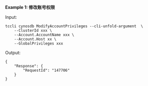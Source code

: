 **Example 1: 修改账号权限**



Input: 

```
tccli cynosdb ModifyAccountPrivileges --cli-unfold-argument  \
    --ClusterId xxx \
    --Account.AccountName xxx \
    --Account.Host xx \
    --GlobalPrivileges xxx
```

Output: 
```
{
    "Response": {
        "RequestId": "147706"
    }
}
```

